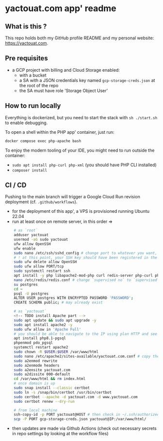 # yactouat.com app' readme

## What is this ?

This repo holds both my GitHub profile README and my personal website: https://yactouat.com.

## Pre requisites

- a GCP project with billing and Cloud Storage enabled:
    - with a bucket
    - a SA with a JSON credentials key named `gcp-storage-creds.json` at the root of the repo
    - the SA must have role 'Storage Object User'

## How to run locally

Everything is dockerized, but you need to start the stack with `sh ./start.sh` to enable debugging.

To open a shell within the PHP app' container, just run:
    
```bash
docker compose exec php-apache bash
```

To enjoy the modern tooling of your IDE, you might need to run outside the container:

- `sudo apt install php-curl php-xml` (you should have PHP CLI installed)
- `composer install`

## CI / CD

Pushing to the main branch will trigger a Google Cloud Run revision deployment (cf. `.github/workflows`).

- for the deployment of this app', a VPS is provisioned running Ubuntu 22.04
- run at least once on remote server, in this order =>

```bash
    # as `root`
    adduser yactouat
    usermod -aG sudo yactouat
    ufw allow OpenSSH
    ufw enable
    sudo nano /etc/ssh/sshd_config # change port to whatever you want, don't forget to update repo secrets
    # ! at this point, your SSH key should have been registered in the remote server
    sudo ufw delete allow OpenSSH
    sudo ufw allow PORT/tcp
    sudo systemctl restart ssh
    apt install -y php libapache2-mod-php curl redis-server php-curl php-xml php-mbstring
    nano /etc/redis/redis.conf # change `supervised no` to `supervised systemd`
    su postgres
    cd ~ 
    psql -U postgres
    ALTER USER postgres WITH ENCRYPTED PASSWORD 'PASSWORD';
    CREATE SCHEMA public; # may already exist

    # as `yactouat`
    <!-- TODO install Apache part -->
    sudo apt update && sudo apt upgrade -y
    sudo apt install apache2 -y
    sudo ufw allow in 'Apache Full'
    # you should be able to navigate to the IP using plan HTTP and see the Apache default page
    apt install php8.1-pgsql
    phpenmod pdo_pgsql
    systemctl restart apache2
    sudo chown -R $USER:$USER /var/www/html
    sudo nano /etc/apache2/sites-available/yactouat.com.conf # copy the contents of `Docker/conf/apache.conf`
    sudo a2enmod rewrite
    sudo a2enmode headers
    sudo a2ensite yactouat.com
    sudo a2dissite 000-default
    cd /var/www/html && rm index.html
    # once domain is up
    sudo snap install --classic certbot
    sudo ln -s /snap/bin/certbot /usr/bin/certbot
    sudo certbot --apache -d yactouat.com -d www.yactouat.com
    sudo certbot renew --dry-run

    # from local machine
    ssh-copy-id -p PORT yactouat@HOST # then check in ~/.ssh/authorized_keys what keys you want to keep in there
    scp -P PORT gcp-storage-creds.json yactouat@IP:/var/www/html/
```

- then updates are made via Github Actions (check out necessary secrets in repo settings by looking at the workflow files)
